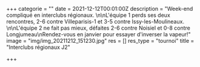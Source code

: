 +++
categorie = ""
date = 2021-12-12T00:01:00Z
description = "Week-end compliqué en interclubs régionaux. \n\nL'équipe 1 perds ses deux rencontres, 2-6 contre Villeparisis-1 et 3-5 contre Issy-les-Moulineaux. \n\nL'équipe 2 ne fait pas mieux, défaites 2-6 contre Noisiel et 0-8 contre Longjumeau\nRendez-vous en janvier pour essayer d'inverser la vapeur!"
image = "img/img_20211212_151230.jpg"
res = []
res_type = "tournoi"
title = "Interclubs régionaux J2"

+++
